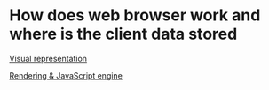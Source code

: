 # How does web browser work and where is the client data stored

[Visual representation](https://excalidraw.com/#json=IqZwtzGmgw6eqaiqoKYse,s3YerTUARi7whGN7aIb2ag)

[Rendering & JavaScript engine](https://www.perplexity.ai/search/What-is-JavaScript-DliVEdKGRsqHS1EM_ptzPg)